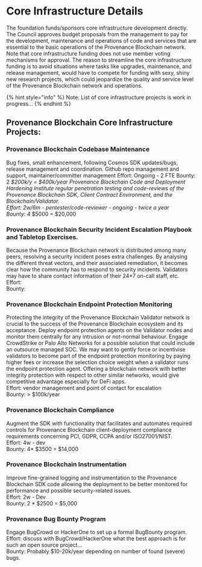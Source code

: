 # Core Infrastructure Details

The foundation funds/sponsors core infrastructure development directly. The Council approves budget proposals from the management to pay for the development, maintenance and operations of code and services that are essential to the basic operations of the Provenance Blockchain network. Note that core infrastructure funding does not use member voting mechanisms for approval. The reason to streamline the core infrastructure funding is to avoid situations where tasks like upgrades, maintenance, and release management, would have to compete for funding with sexy, shiny new research projects, which could jeopardize the quality and service level of the Provenance Blockchain network and operations.

{% hint style="info" %}
Note: List of core infrastructure projects is work in progress...
{% endhint %}

## Provenance Blockchain Core Infrastructure Projects: 

### Provenance Blockchain Codebase Maintenance 

Bug fixes, small enhancement, following Cosmos SDK updates/bugs, release management and coordination. Github repo management and support, maintainer/committer management Effort: Ongoing - 2 FTE Bounty: 2 _$200k/y = $400k/year Provenance Blockchain Code and Deployment Hardening Institute regular penetration testing and code-reviews of the Provenance Blockchain SDK, Client Contract Environment, and the Blockchain/Validator.   
Effort: 2w/6m - pentester/code-reviewer - ongoing - twice a year   
Bounty: 4_ $5000 = $20,000

### Provenance Blockchain Security Incident Escalation Playbook and Tabletop Exercises. 

Because the Provenance Blockchain network is distributed among many peers, resolving a security incident poses extra challenges. By analysing the different threat vectors, and their associated remediation, it becomes clear how the community has to respond to security incidents. Validators may have to share contact information of their 24\*7 on-call staff, etc.   
Effort:   
Bounty:

### Provenance Blockchain Endpoint Protection Monitoring 

Protecting the integrity of the Provenance Blockchain Validator network is crucial to the success of the Provenance Blockchain ecosystem and its acceptance. Deploy endpoint protection agents on the Validator nodes and monitor them centrally for any intrusion or not-normal behaviour. Engage CrowdStrike or Palo Alto Networks for a possible solution that could include an outsource managed SOC. We may want to gently force or incentivise validators to become part of the endpoint protection monitoring by paying higher fees or increase the selection choice weight when a validator runs the endpoint protection agent. Offering a blockchain network with better integrity protection with respect to other similar networks, would give competitive advantage especially for DeFi apps.   
Effort: vendor management and point of contact for escalation   
Bounty: &gt; $100k/year

### Provenance Blockchain Compliance 

Augment the SDK with functionality that facilitates and automates required controls for Provenance Blockchain client-deployment compliance requirements concerning PCI, GDPR, CCPA and/or ISO27001/NIST.   
Effort: 4w - dev   
Bounty: 4\* $3500 = $14,000

### Provenance Blockchain Instrumentation 

Improve fine-grained logging and instrumentation to the Provenance Blockchain SDK code allowing the deployment to be better monitored for performance and possible security-related issues.   
Effort: 2w - Dev   
Bounty: 2 \* $2500 = $5,000

### Provenance Bug Bounty Program 

Engage BugCrowd or HackerOne to set up a formal BugBounty program. Effort: discuss with BugCrowd/HackerOne what the best approach is for such an open source project...   
Bounty: Probably $10-20k/year depending on number of found \(severe\) bugs.


